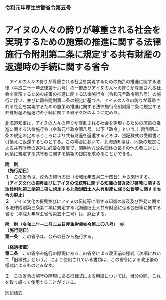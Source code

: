 ### 令和元年厚生労働省令第五号  
# アイヌの人々の誇りが尊重される社会を実現するための施策の推進に関する法律施行令附則第二条に規定する共有財産の返還時の手続に関する省令  
　アイヌの人々の誇りが尊重される社会を実現するための施策の推進に関する法律（平成三十一年法律第十六号）の一部及びアイヌの人々の誇りが尊重される社会を実現するための施策の推進に関する法律施行令（令和元年政令第八号）の施行に伴い、並びに同令附則第二条の規定に基づき、アイヌの人々の誇りが尊重される社会を実現するための施策の推進に関する法律施行令附則第二条に規定する共有財産の返還時の手続に関する省令を次のように定める。  
  
北海道知事は、アイヌの人々の誇りが尊重される社会を実現するための施策の推進に関する法律施行令（令和元年政令第八号。以下「政令」という。）附則第二条の規定の定めるところにより共有財産を返還するときは、別記様式の受領書と引換えに返還するものとする。この場合において、北海道知事は、同条の規定による共有財産の返還に必要な限度で、関係地方公共団体の長その他の者に対し、同条に規定する共有者に関する情報の提供を求めることができる。  
  
**附　則**  
**（施行期日）**  
**１**　この省令は、政令の施行の日（令和元年五月二十四日）から施行する。  
**（アイヌ文化の振興並びにアイヌの伝統等に関する知識の普及及び啓発に関する法律附則第三条第二項に規定する北海道旧土人共有財産に係る公告等に関する省令の廃止）**  
**２**　アイヌ文化の振興並びにアイヌの伝統等に関する知識の普及及び啓発に関する法律附則第三条第二項に規定する北海道旧土人共有財産に係る公告等に関する省令（平成九年厚生省令第五十二号）は、廃止する。  
  
**附　則（令和二年一二月二五日厚生労働省令第二〇八号）　抄**  
**（施行期日）**  
**第一条**　この省令は、公布の日から施行する。  
  
**（経過措置）**  
**第二条**　この省令の施行の際現にあるこの省令による改正前の様式（次項において「旧様式」という。）により使用されている書類は、この省令による改正後の様式によるものとみなす。  
  
**２**　この省令の施行の際現にある旧様式による用紙については、当分の間、これを取り繕って使用することができる。  
  
別記様式
          
        